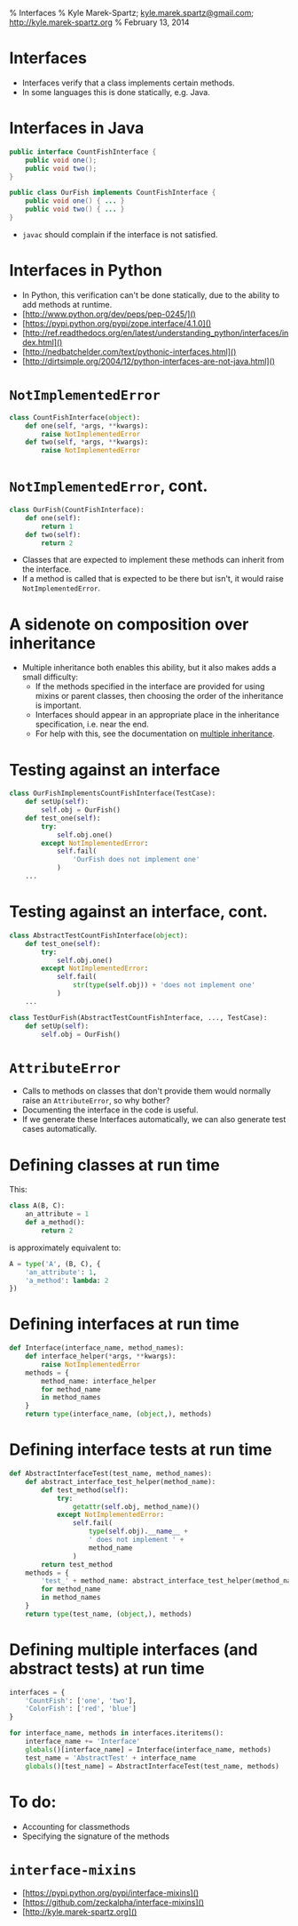 % Interfaces
% Kyle Marek-Spartz; <kyle.marek.spartz@gmail.com>; <http://kyle.marek-spartz.org>
% February 13, 2014

# Interfaces

- Interfaces verify that a class implements certain methods.
- In some languages this is done statically, e.g. Java.


# Interfaces in Java

~~~~ Java
public interface CountFishInterface {
    public void one();
    public void two();
}

public class OurFish implements CountFishInterface {
    public void one() { ... }
    public void two() { ... }
}
~~~~

- `javac` should complain if the interface is not satisfied.


# Interfaces in Python
- In Python, this verification can't be done statically, due to the ability to add methods at runtime.
- [http://www.python.org/dev/peps/pep-0245/]()
- [https://pypi.python.org/pypi/zope.interface/4.1.0]()
- [http://ref.readthedocs.org/en/latest/understanding_python/interfaces/index.html]()
- [http://nedbatchelder.com/text/pythonic-interfaces.html]()
- [http://dirtsimple.org/2004/12/python-interfaces-are-not-java.html]()


# `NotImplementedError`

~~~~ python
class CountFishInterface(object):
    def one(self, *args, **kwargs):
        raise NotImplementedError
    def two(self, *args, **kwargs):
        raise NotImplementedError
~~~~


# `NotImplementedError`, cont.

~~~~ python
class OurFish(CountFishInterface):
    def one(self):
        return 1
    def two(self):
        return 2
~~~~   

- Classes that are expected to implement these methods can inherit from the interface.
- If a method is called that is expected to be there but isn't, it would raise `NotImplementedError`.


# A sidenote on composition over inheritance

- Multiple inheritance both enables this ability, but it also makes adds a small difficulty:
    - If the methods specified in the interface are provided for using mixins or parent classes, then choosing the order of the inheritance is important.
    - Interfaces should appear in an appropriate place in the inheritance specification, i.e. near the end.
    - For help with this, see the documentation on [multiple inheritance](http://docs.python.org/3/tutorial/classes.html#multiple-inheritance).
    

# Testing against an interface

~~~~ python
class OurFishImplementsCountFishInterface(TestCase):
    def setUp(self):
        self.obj = OurFish()
    def test_one(self):
        try:
            self.obj.one()
        except NotImplementedError:
            self.fail(
                'OurFish does not implement one'
            )
    ...
~~~~


# Testing against an interface, cont.

~~~~ python
class AbstractTestCountFishInterface(object):
    def test_one(self):
        try:
            self.obj.one()
        except NotImplementedError:
            self.fail(
                str(type(self.obj)) + 'does not implement one'
            )
    ...

class TestOurFish(AbstractTestCountFishInterface, ..., TestCase):
    def setUp(self):
        self.obj = OurFish()
~~~~


# `AttributeError`

- Calls to methods on classes that don't provide them would normally raise an `AttributeError`, so why bother?
- Documenting the interface in the code is useful.
- If we generate these Interfaces automatically, we can also generate test cases automatically.


# Defining classes at run time

This:

~~~~ python
class A(B, C):
    an_attribute = 1
    def a_method():
        return 2
~~~~

is approximately equivalent to:

~~~~ python
A = type('A', (B, C), {
    'an_attribute': 1,
    'a_method': lambda: 2
})
~~~~


# Defining interfaces at run time

~~~~ python
def Interface(interface_name, method_names):
    def interface_helper(*args, **kwargs):
        raise NotImplementedError
    methods = {
        method_name: interface_helper
        for method_name
        in method_names
    }
    return type(interface_name, (object,), methods)
~~~~


# Defining interface tests at run time

~~~~ python
def AbstractInterfaceTest(test_name, method_names):
    def abstract_interface_test_helper(method_name):
        def test_method(self):
            try:
                getattr(self.obj, method_name)()
            except NotImplementedError:
                self.fail(
                    type(self.obj).__name__ +
                    ' does not implement ' +
                    method_name
                )
        return test_method
    methods = {
        'test_' + method_name: abstract_interface_test_helper(method_name)
        for method_name
        in method_names
    }
    return type(test_name, (object,), methods)
~~~~


# Defining multiple interfaces (and abstract tests) at run time

~~~~ python
interfaces = {
    'CountFish': ['one', 'two'],
    'ColorFish': ['red', 'blue']
}

for interface_name, methods in interfaces.iteritems():
    interface_name += 'Interface'
    globals()[interface_name] = Interface(interface_name, methods)
    test_name = 'AbstractTest' + interface_name
    globals()[test_name] = AbstractInterfaceTest(test_name, methods)
~~~~


# To do:

- Accounting for classmethods
- Specifying the signature of the methods


# `interface-mixins`

- [https://pypi.python.org/pypi/interface-mixins]()
- [https://github.com/zeckalpha/interface-mixins]()
- [http://kyle.marek-spartz.org]()
